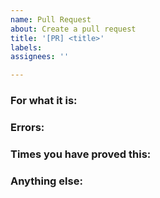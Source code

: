 ```yaml
---
name: Pull Request
about: Create a pull request
title: '[PR] <title>'
labels: 
assignees: ''

---
```


 <!--
 Note: Please search to see if an issue already exists for the bug you encountered.
 -->

 ### For what it is:
 <!-- A concise description of what you're experiencing. -->

 ### Errors:
 <!-- A concise description of the errors. -->

 ### Times you have proved this:
 <!--
 Times
 -->

 ### Anything else:
 <!--
 Links? References? Anything that will give us more context about the issue that you are encountering!
 -->

